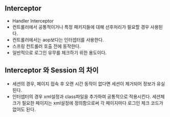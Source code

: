 ## Interceptor

- Handler Interceptor
- 컨트롤러에서 공통적이거나 특정 패키지들에 대해 선후처리가 필요할 경우 사용된다.
- 컨트롤러에서는 aop보다는 인터셉터를 사용한다.
- 스프링 컨트롤러 호출 전에 동작한다.
- 일반적으로 로그인 유무를 체크하기 위한 용도이다.

## Interceptor 와 Session 의 차이
- 세션의 경우, 페이지 접속 후 오랜 시간 동작이 없다면 세션이 제거되어 정보가 유실된다.
- 인터셉터의 경우 xml설정과 class파일을 추가하여 공통적으로 적용시킨다. 세션체크가 필요한 페이지는 xml설정에 정의함으로써 각 페이지마다 로그인 체크 코드가 없어도 된다.

